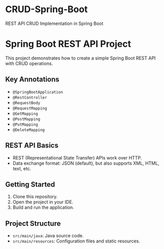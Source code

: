 # CRUD-Spring-Boot
 REST API CRUD Implementation in Spring Boot
# Spring Boot REST API Project

This project demonstrates how to create a simple Spring Boot REST API with CRUD operations.

## Key Annotations

- `@SpringBootApplication`
- `@RestController`
- `@RequestBody`
- `@RequestMapping`
- `@GetMapping`
- `@PostMapping`
- `@PutMapping`
- `@DeleteMapping`

## REST API Basics

- REST (Representational State Transfer) APIs work over HTTP.
- Data exchange format: JSON (default), but also supports XML, HTML, text, etc.

## Getting Started

1. Clone this repository.
2. Open the project in your IDE.
3. Build and run the application.

## Project Structure

- `src/main/java`: Java source code.
- `src/main/resources`: Configuration files and static resources.

